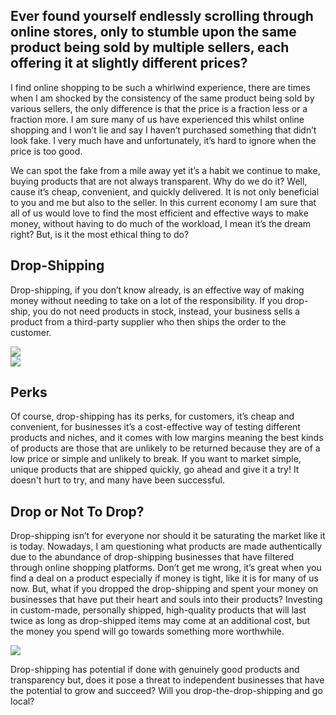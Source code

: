 ## Ever found yourself endlessly scrolling through online stores, only to stumble upon the same product being sold by multiple sellers, each offering it at slightly different prices?

I find online shopping to be such a whirlwind experience, there are times when I am shocked by the consistency of the same product being sold by various sellers, the only difference is that the price is a fraction less or a fraction more. I am sure many of us have experienced this whilst online shopping and I won’t lie and say I haven’t purchased something that didn’t look fake. I very much have and unfortunately, it’s hard to ignore when the price is too good.

We can spot the fake from a mile away yet it’s a habit we continue to make, buying products that are not always transparent. Why do we do it? Well, cause it’s cheap, convenient, and quickly delivered. It is not only beneficial to you and me but also to the seller. In this current economy I am sure that all of us would love to find the most efficient and effective ways to make money, without having to do much of the workload, I mean it’s the dream right? But, is it the most ethical thing to do?

<div class="right-image-con">
<div>

## Drop-Shipping 

Drop-shipping, if you don’t know already, is an effective way of making money without needing to take on a lot of the responsibility. If you drop-ship, you do not need products in stock, instead, your business sells a product from a third-party supplier who then ships the order to the customer.

</div>
<img src="/img/blogs/7_1.png" />
</div>

<div class="left-image-con">
<img src="/img/blogs/7_2.png" />
<div>

## Perks

Of course, drop-shipping has its perks, for customers, it’s cheap and convenient, for businesses it’s a cost-effective way of testing different products and niches, and it comes with low margins meaning the best kinds of products are those that are unlikely to be returned because they are of a low price or simple and unlikely to break. If you want to market simple, unique products that are shipped quickly, go ahead and give it a try! It doesn't hurt to try, and many have been successful.

</div>
</div>



<div class="right-image-con">
<div>

## Drop or Not To Drop?

Drop-shipping isn’t for everyone nor should it be saturating the market like it is today. Nowadays, I am questioning what products are made authentically due to the abundance of drop-shipping businesses that have filtered through online shopping platforms. Don’t get me wrong, it’s great when you find a deal on a product especially if money is tight, like it is for many of us now. But, what if you dropped the drop-shipping and spent your money on businesses that have put their heart and souls into their products? Investing in custom-made, personally shipped, high-quality products that will last twice as long as drop-shipped items may come at an additional cost, but the money you spend will go towards something more worthwhile.

</div>
<img src="/img/blogs/7_3.png" />
</div>

Drop-shipping has potential if done with genuinely good products and transparency but, does it pose a threat to independent businesses that have the potential to grow and succeed? Will you drop-the-drop-shipping and go local?